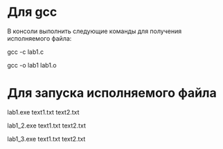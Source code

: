 # Для gcc

В консоли выполнить следующие команды для получения исполняемого файла:

gcc -c lab1.c

gcc -o lab1 lab1.o


# Для запуска исполняемого файла

lab1.exe text1.txt text2.txt

lab1_2.exe text1.txt text2.txt

lab1_3.exe text1.txt text2.txt
